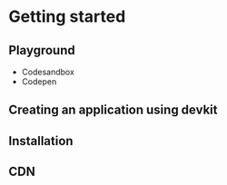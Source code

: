 # Getting started


## Playground

- Codesandbox
- Codepen

## Creating an application using devkit



## Installation


## CDN
